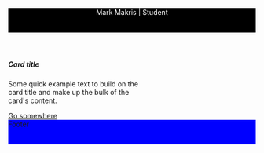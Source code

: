 <link type="text/css" rel="stylesheet" href="/assets/css/bootstrap.css" />

<header class="container fixed-top header" style="background-color: black; color: white; height: 50px; width: 100%">
Mark Makris | Student
</header>

<div class="theBody">
  <div class="card" style="width: 18rem;">
  <div class="card-body">
    <h5 class="card-title">Card title</h5>
    <p class="card-text">Some quick example text to build on the card title and make up the bulk of the card's content.</p>
    <a href="#" class="btn btn-primary">Go somewhere</a>
  </div>
</div>
</div>

<footer class="footer" style="background-color: blue; height: 50px">
Footer
</footer>
